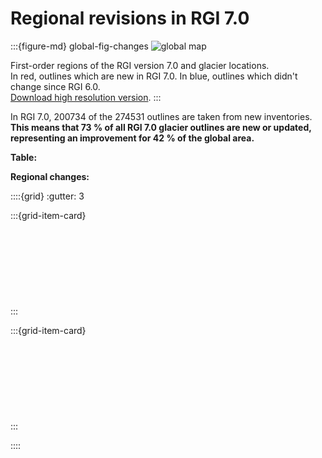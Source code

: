 # Regional revisions in RGI 7.0

:::{figure-md} global-fig-changes
<img src="https://cluster.klima.uni-bremen.de/~fmaussion/misc/rgi7_data/l3_rgi7a_plots/global_map_wrgi6_small.jpeg" alt="global map" class="bg-primary mb-1">

First-order regions of the RGI version 7.0 and glacier locations.<br>In red, outlines which are new in RGI 7.0. In blue, outlines which didn't change since RGI 6.0.<br>[Download high resolution version](https://cluster.klima.uni-bremen.de/~fmaussion/misc/rgi7_data/l3_rgi7a_plots/global_map_wrgi6.png).
:::

In RGI 7.0, 200734 of the 274531 outlines are taken from new inventories. **This means that 73 % of all RGI 7.0 glacier outlines are new or updated, representing an improvement for 42 % of the global area.** 

**Table:** [](regions/overview)

**Regional changes:**

::::{grid}
:gutter: 3

:::{grid-item-card} 
[](regions/rgi01.md)<br>
[](regions/rgi02.md)<br>
[](regions/rgi03.md)<br>
[](regions/rgi04.md)<br>
[](regions/rgi05.md)<br>
[](regions/rgi06.md)<br>
[](regions/rgi07.md)<br>
[](regions/rgi08.md)<br>
[](regions/rgi09.md)<br>
[](regions/rgi10.md)
:::

:::{grid-item-card} 
[](regions/rgi11.md)<br>
[](regions/rgi12.md)<br>
[](regions/rgi13.md)<br>
[](regions/rgi14.md)<br>
[](regions/rgi15.md)<br>
[](regions/rgi16.md)<br>
[](regions/rgi17.md)<br>
[](regions/rgi18.md)<br>
[](regions/rgi19.md)<br>
[](regions/rgi20.md)
:::

::::
